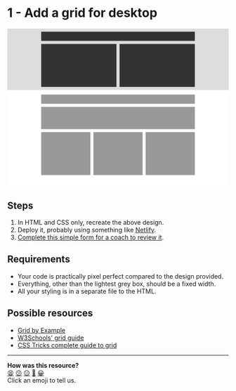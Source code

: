 # 1 - Add a grid for desktop

![Task](./assets/exercise-1.png)

## Steps

1. In HTML and CSS only, recreate the above design.
2. Deploy it, probably using something like [Netlify](https://netlify.app/).
3. [Complete this simple form for a coach to review it](https://airtable.com/shrPYZwx2GoE4h3Um).

## Requirements

* Your code is practically pixel perfect compared to the design provided.
* Everything, other than the lightest grey box, should be a fixed width.
* All your styling is in a separate file to the HTML.

## Possible resources

* [Grid by Example](https://gridbyexample.com/learn/)
* [W3Schools' grid guide](https://www.w3schools.com/css/css_grid.asp)
* [CSS Tricks complete guide to grid](https://css-tricks.com/snippets/css/complete-guide-grid/)

<!-- BEGIN GENERATED SECTION DO NOT EDIT -->

---

**How was this resource?**  
[😫](https://airtable.com/shrUJ3t7KLMqVRFKR?prefill_Repository=course&prefill_File=web_design/1-add-grid-for-desktop.md&prefill_Sentiment=😫) [😕](https://airtable.com/shrUJ3t7KLMqVRFKR?prefill_Repository=course&prefill_File=web_design/1-add-grid-for-desktop.md&prefill_Sentiment=😕) [😐](https://airtable.com/shrUJ3t7KLMqVRFKR?prefill_Repository=course&prefill_File=web_design/1-add-grid-for-desktop.md&prefill_Sentiment=😐) [🙂](https://airtable.com/shrUJ3t7KLMqVRFKR?prefill_Repository=course&prefill_File=web_design/1-add-grid-for-desktop.md&prefill_Sentiment=🙂) [😀](https://airtable.com/shrUJ3t7KLMqVRFKR?prefill_Repository=course&prefill_File=web_design/1-add-grid-for-desktop.md&prefill_Sentiment=😀)  
Click an emoji to tell us.

<!-- END GENERATED SECTION DO NOT EDIT -->

